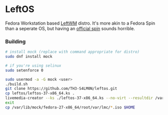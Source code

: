 # LeftOS
Fedora Workstation based [LeftWM](https://github.com/leftwm/leftwm) distro. It's more akin to a Fedora Spin than a seperate OS, but having an [official spin](https://docs.fedoraproject.org/en-US/releases/spins/creating/) sounds horrible.

### Building
```bash
# install mock (replace with command appropriate for distro)
sudo dnf install mock

# if you're using selinux
sudo setenforce 0

sudo usermod -a -G mock <user>
./build.sh
git clone https://github.com/TH3-S4LM0N/leftos.git
cp leftos/leftos-37-x86_64.ks .
livemedia-creator --ks ./leftos-37-x86_64.ks --no-virt --resultdir /var/lmc --project LeftOS-37-x86_64 --make-iso --volid LeftOS-37-x86_64 --iso-only --iso-name LeftOS-37-x86_64.iso --releasever 37 --macboot
exit
cp /var/lib/mock/fedora-27-x86_64/root/var/lmc/*.iso $HOME
```
